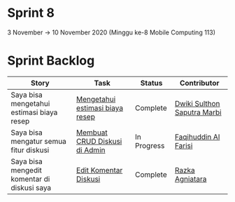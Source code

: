 # Sprint 8
3 November -> 10 November 2020 (Minggu ke-8 Mobile Computing 113)

# Sprint Backlog
Story | Task | Status| Contributor
--- | --- | --- | ---
Saya bisa mengetahui estimasi biaya resep | [Mengetahui estimasi biaya resep](https://github.com/DNABigBoss/Mobcom/issues/35) | Complete | [Dwiki Sulthon Saputra Marbi](https://github.com/DNABigBoss)
Saya bisa mengatur semua fitur diskusi  | [Membuat CRUD Diskusi di Admin](https://github.com/DNABigBoss/Mobcom/issues/34) | In Progress | [Faqihuddin Al Farisi](https://github.com/falfisme)
Saya bisa mengedit komentar di diskusi saya | [Edit Komentar Diskusi](https://github.com/DNABigBoss/Mobcom/issues/33) | Complete | [Razka Agniatara](https://github.com/Razka173)
